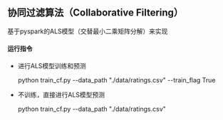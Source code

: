 ## 协同过滤算法（Collaborative Filtering）

基于pyspark的ALS模型（交替最小二乘矩阵分解）来实现

#### 运行指令

- 进行ALS模型训练和预测

    
    python train_cf.py  --data_path "./data/ratings.csv" --train_flag True

- 不训练，直接进行ALS模型预测


    python train_cf.py  --data_path "./data/ratings.csv"